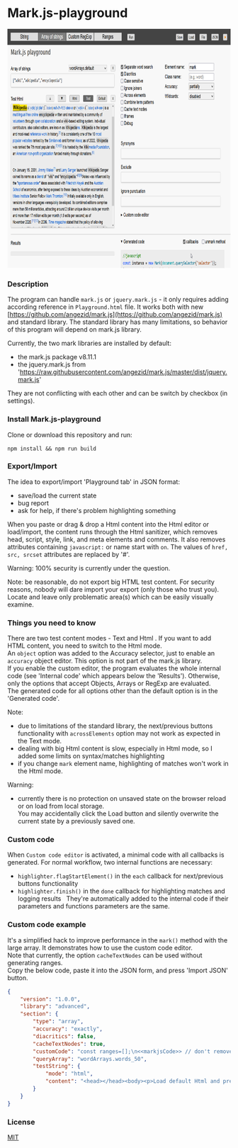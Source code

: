 # Mark.js-playground

<img height="540" src="assets/images/playground.png">

### Description
The program can handle `mark.js` or `jquery.mark.js` - it only requires adding according reference in `Playground.html` file.
It works both with new [https://github.com/angezid/mark.js](https://github.com/angezid/mark.js) and standard library. The standard library has many limitations, so behavior of this program will depend on mark.js library.  

Currently, the two mark libraries are installed by default:
* the mark.js package v8.11.1
* the jquery.mark.js from 'https://raw.githubusercontent.com/angezid/mark.js/master/dist/jquery.mark.js'

They are not conflicting with each other and can be switch by checkbox (in settings).  

### Install Mark.js-playground
Clone or download this repository and run:
```
npm install && npm run build
```

### Export/Import
The idea to export/import 'Playground tab' in JSON format:
* save/load the current state
* bug report
* ask for help, if there's problem highlighting something

When you paste or drag & drop a Html content into the Html editor or load/import, the content runs through the Html sanitizer, which removes head, script, style, link, and meta elements and comments.
It also removes attributes containing `javascript:` or name start with `on`. The values of `href, src, srcset` attributes are replaced by '#'.  

Warning: 100% security is currently under the question.

Note: be reasonable, do not export big HTML test content. For security reasons, nobody will dare import your export (only those who trust you).  
Locate and leave only problematic area(s) which can be easily visually examine.

### Things you need to know

There are two test content modes - Text and Html . If you want to add HTML content, you need to switch to the Html mode.  
An `object` option was added to the Accuracy selector, just to enable an `accuracy` object editor. This option is not part of the mark.js library.  
If you enable the custom editor, the program evaluates the whole internal code (see 'Internal code' which appears below the 'Results').
Otherwise, only the options that accept Objects, Arrays or RegExp are evaluated.  
The generated code for all options other than the default option is in the 'Generated code'.

Note:
- due to limitations of the standard library, the next/previous buttons functionality with `acrossElements` option may not work as expected in the Text mode.
- dealing with big Html content is slow, especially in Html mode, so I added some limits on syntax/matches highlighting
- if you change `mark` element name, highlighting of matches won't work in the Html mode.

Warning:
- currently there is no protection on unsaved state on the browser reload or on load from local storage.  
  You may accidentally click the Load button and silently overwrite the current state by a previously saved one.

### Custom code
When `Custom code editor` is activated, a minimal code with all callbacks is generated.
For normal workflow, two internal functions are necessary:
- `highlighter.flagStartElement()` in the `each` callback for next/previous buttons functionality
- `highlighter.finish()` in the `done` callback for highlighting matches and logging results  
They're automatically added to the internal code if their parameters and functions parameters are the same.

### Custom code example
It's a simplified hack to improve performance in the `mark()` method with the large array. It demonstrates how to use the custom code editor.  
Note that currently, the option `cacheTextNodes` can be used without generating ranges.  
Copy the below code, paste it into the JSON form, and press 'Import JSON' button.
``` json
{
    "version": "1.0.0",
    "library": "advanced",
    "section": {
        "type": "array",
        "accuracy": "exactly",
        "diacritics": false,
        "cacheTextNodes": true,
        "customCode": "const ranges=[];\n<<markjsCode>> // don't remove it\n\nfunction filter(node, term, marks, count, info) {\n  const range = {\n    start : info.offset + info.match.index + info.match[1].length,\n    length : info.match[2].length,\n  };\n  if (options.acrossElements) {\n    if (info.matchStart) {\n      range.startElement = true;\n    }\n  } else range.startElement = true;\n  ranges.push(range);\n  \n  return  false;\n}\n\nfunction done() {\n  $('section.array .testString .editor').markRanges(ranges, {\n    'each' : function(elem, range) {\n      if(range.startElement) {\n        elem.setAttribute('data-markjs', 'start-1');\n      }\n    },\n    done : highlighter.finish\n  });\n}",
        "queryArray": "wordArrays.words_50",
        "testString": {
            "mode": "html",
            "content": "<head></head><body><p>Load default Html and press Run button</p></body>"
        }
    }
}
```

### License

[MIT](LICENSE)
